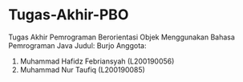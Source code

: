 # Tugas-Akhir-PBO
Tugas Akhir Pemrograman Berorientasi Objek Menggunakan Bahasa Pemrograman Java
Judul: Burjo
Anggota:
1. Muhammad Hafidz Febriansyah (L200190056)
2. Muhammad Nur Taufiq (L200190085)
